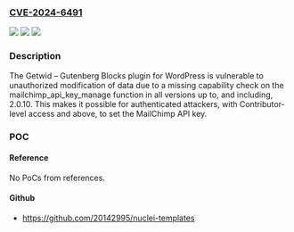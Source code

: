 ### [CVE-2024-6491](https://cve.mitre.org/cgi-bin/cvename.cgi?name=CVE-2024-6491)
![](https://img.shields.io/static/v1?label=Product&message=Getwid%20%E2%80%93%20Gutenberg%20Blocks&color=blue)
![](https://img.shields.io/static/v1?label=Version&message=*%3C%3D%202.0.10%20&color=brighgreen)
![](https://img.shields.io/static/v1?label=Vulnerability&message=CWE-862%20Missing%20Authorization&color=brighgreen)

### Description

The Getwid – Gutenberg Blocks plugin for WordPress is vulnerable to unauthorized modification of data due to a missing capability check on the mailchimp_api_key_manage function in all versions up to, and including, 2.0.10. This makes it possible for authenticated attackers, with Contributor-level access and above, to set the MailChimp API key.

### POC

#### Reference
No PoCs from references.

#### Github
- https://github.com/20142995/nuclei-templates

